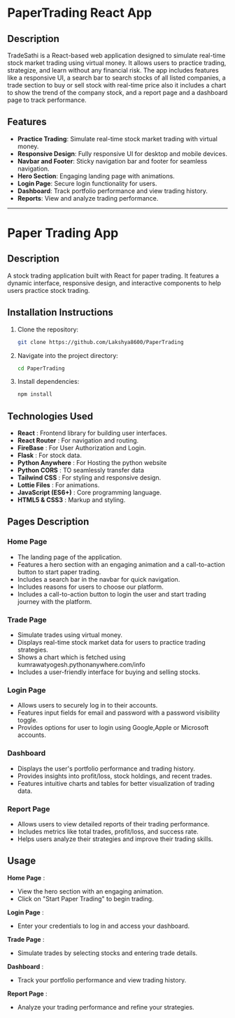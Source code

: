 # PaperTrading React App

## Description

TradeSathi is a React-based web application designed to simulate real-time stock market trading using virtual money. It allows users to practice trading, strategize, and learn without any financial risk. The app includes features like a responsive UI, a search bar to search stocks of all listed companies, a trade section to buy or sell stock with real-time price also it includes a chart to show the trend of the company stock, and a report page and a dashboard page to track performance.

## Features

- **Practice Trading**: Simulate real-time stock market trading with virtual money.
- **Responsive Design**: Fully responsive UI for desktop and mobile devices.
- **Navbar and Footer**: Sticky navigation bar and footer for seamless navigation.
- **Hero Section**: Engaging landing page with animations.
- **Login Page**: Secure login functionality for users.
- **Dashboard**: Track portfolio performance and view trading history.
- **Reports**: View and analyze trading performance.

---

# Paper Trading App

## Description

A stock trading application built with React for paper trading. It features a dynamic interface, responsive design, and interactive components to help users practice stock trading.

## Installation Instructions

1. Clone the repository:
   ```bash
   git clone https://github.com/Lakshya8600/PaperTrading
   ```
2. Navigate into the project directory:
   ```bash
   cd PaperTrading
   ```
3. Install dependencies:
   ```bash
   npm install
   ```

## Technologies Used

* **React** : Frontend library for building user interfaces.
* **React Router** : For navigation and routing.
* **FireBase** : For User Authorization and Login.
* **Flask** : For stock data.
* **Python Anywhere** : For Hosting the python website
* **Python CORS** :  TO seamlessly transfer data 
* **Tailwind CSS** : For styling and responsive design.
* **Lottie Files** : For animations.
* **JavaScript (ES6+)** : Core programming language.
* **HTML5 & CSS3** : Markup and styling.

## Pages Description

### **Home Page**

* The landing page of the application.
* Features a hero section with an engaging animation and a call-to-action button to start paper trading.
* Includes a search bar in the navbar for quick navigation.
* Includes reasons for users to choose our platform.
* Includes a call-to-action button to login the user and start trading journey with the platform.


### **Trade Page**

* Simulate trades using virtual money.
* Displays real-time stock market data for users to practice trading strategies.
* Shows a chart which is fetched using kumrawatyogesh.pythonanywhere.com/info 
* Includes a user-friendly interface for buying and selling stocks.

### **Login Page**

* Allows users to securely log in to their accounts.
* Features input fields for email and password with a password visibility toggle.
* Provides options for user to login using Google,Apple or Microsoft accounts.

### **Dashboard**

* Displays the user's portfolio performance and trading history.
* Provides insights into profit/loss, stock holdings, and recent trades.
* Features intuitive charts and tables for better visualization of trading data.

### **Report Page**

* Allows users to view detailed reports of their trading performance.
* Includes metrics like total trades, profit/loss, and success rate.
* Helps users analyze their strategies and improve their trading skills.

## Usage

**Home Page** :

* View the hero section with an engaging animation.
* Click on "Start Paper Trading" to begin trading.

**Login Page** :

* Enter your credentials to log in and access your dashboard.

**Trade Page** :

* Simulate trades by selecting stocks and entering trade details.

**Dashboard** :

* Track your portfolio performance and view trading history.

**Report Page** :

* Analyze your trading performance and refine your strategies.
